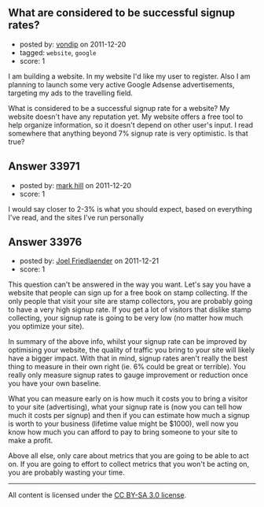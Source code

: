 ## What are considered to be successful signup rates?

- posted by: [vondip](https://stackexchange.com/users/-1/5273-vondip) on 2011-12-20
- tagged: `website`, `google`
- score: 1

I am building a website. In my website I'd like my user to register.
Also I am planning to launch some very active Google Adsense advertisements, targeting my ads to the travelling field.

What is considered to be a successful signup rate for a website? My website doesn't have any reputation yet. My website offers a free tool to help organize information, so it doesn't depend on other user's input. I read somewhere that anything beyond 7% signup rate is very optimistic. Is that true? 


## Answer 33971

- posted by: [mark hill](https://stackexchange.com/users/-1/14959-mark-hill) on 2011-12-20
- score: 1

I would say closer to 2-3% is what you should expect, based on everything I've read, and the sites I've run personally


## Answer 33976

- posted by: [Joel Friedlaender](https://stackexchange.com/users/-1/5543-joel-friedlaender) on 2011-12-21
- score: 1

This question can't be answered in the way you want.  Let's say you have a website that people can sign up for a free book on stamp collecting.  If the only people that visit your site are stamp collectors, you are probably going to have a very high signup rate.  If you get a lot of visitors that dislike stamp collecting, your signup rate is going to be very low (no matter how much you optimize your site).

In summary of the above info, whilst your signup rate can be improved by optimising your website, the quality of traffic you bring to your site will likely have a bigger impact.  With that in mind, signup rates aren't really the best thing to measure in their own right (ie. 6% could be great or terrible).  You really only measure signup rates to gauge improvement or reduction once you have your own baseline.

What you can measure early on is how much it costs you to bring a visitor to your site (advertising), what your signup rate is (now you can tell how much it costs per signup) and then if you can estimate how much a signup is worth to your business (lifetime value might be $1000), well now you know how much you can afford to pay to bring someone to your site to make a profit.

Above all else, only care about metrics that you are going to be able to act on.  If you are going to effort to collect metrics that you won't be acting on, you are probably wasting your time.



---

All content is licensed under the [CC BY-SA 3.0 license](https://creativecommons.org/licenses/by-sa/3.0/).
